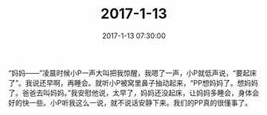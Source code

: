 ﻿---
title: "2017-1-13"
date: 2017-1-13 07:30:00
tags: 文字
categories: 爸爸
---
“妈妈——”凌晨时候小P一声大叫把我惊醒，我嗯了一声，小P就低声说，“要起床了”。我说还早啊，再睡会。就听小P被窝里鼻子抽动起来，“PP想妈妈了。想妈妈了。爸爸去叫妈妈。”我安慰他说，太早了，妈妈还没起床，让妈妈多睡会，身体会好的快一些。小P听我这么一说，就不说话安静下来。我们的PP真的很懂事了。